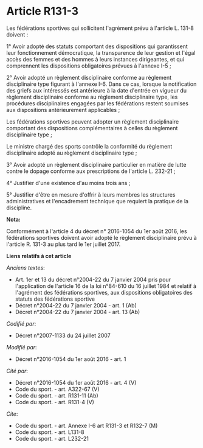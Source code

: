# Article R131-3

Les fédérations sportives qui sollicitent l'agrément prévu à l'article L. 131-8 doivent : 

1° Avoir adopté des statuts comportant des dispositions qui garantissent leur fonctionnement démocratique, la transparence de
leur gestion et l'égal accès des femmes et des hommes à leurs instances dirigeantes, et qui comprennent les dispositions
obligatoires prévues à l'annexe I-5 ; 

2° Avoir adopté un règlement disciplinaire conforme au règlement disciplinaire type figurant à l'annexe I-6. Dans ce cas,
lorsque la notification des griefs aux intéressés est antérieure à la date d'entrée en vigueur du règlement disciplinaire
conforme au règlement disciplinaire type, les procédures disciplinaires engagées par les fédérations restent soumises aux
dispositions antérieurement applicables ;

Les fédérations sportives peuvent adopter un règlement disciplinaire comportant des dispositions complémentaires à celles du
règlement disciplinaire type ; 

Le ministre chargé des sports contrôle la conformité du règlement disciplinaire adopté au règlement disciplinaire type ; 

3° Avoir adopté un règlement disciplinaire particulier en matière de lutte contre le dopage conforme aux prescriptions de
l'article L. 232-21 ; 

4° Justifier d'une existence d'au moins trois ans ; 

5° Justifier d'être en mesure d'offrir à leurs membres les structures administratives et l'encadrement technique que requiert
la pratique de la discipline.

**Nota:**

Conformément à l'article 4 du décret n° 2016-1054 du 1er août 2016, les fédérations sportives doivent avoir adopté le
règlement disciplinaire prévu à l'article R. 131-3 au plus tard le 1er juillet 2017.

**Liens relatifs à cet article**

_Anciens textes_:

  - Art. 1er et 13 du décret n°2004-22 du 7 janvier 2004 pris pour l'application de l'article 16 de la loi n°84-610 du 16 juillet 1984 et relatif à l'agrément des fédérations sportives, aux dispositions obligatoires des statuts des fédérations sportive
  - Décret n°2004-22 du 7 janvier 2004 - art. 1 (Ab)
  - Décret n°2004-22 du 7 janvier 2004 - art. 13 (Ab)

_Codifié par_:

  - Décret n°2007-1133 du 24 juillet 2007

_Modifié par_:

  - Décret n°2016-1054 du 1er août 2016 - art. 1

_Cité par_:

  - Décret n°2016-1054 du 1er août 2016 - art. 4 (V)
  - Code du sport. - art. A322-67 (V)
  - Code du sport. - art. R131-11 (Ab)
  - Code du sport. - art. R131-4 (V)

_Cite_:

  - Code du sport. - art. Annexe I-6 art R131-3 et R132-7 (M)
  - Code du sport. - art. L131-8
  - Code du sport. - art. L232-21

